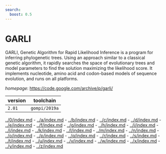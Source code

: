 ```yaml
---
search:
  boost: 0.5
---
```

# GARLI

GARLI, Genetic Algorithm for Rapid Likelihood Inference is a   program for inferring phylogenetic trees. Using an approach similar to a   classical genetic algorithm, it rapidly searches the space of evolutionary   trees and model parameters to find the solution maximizing the likelihood   score. It implements nucleotide, amino acid and codon-based models of sequence   evolution, and runs on all platforms.

*homepage*: <https://code.google.com/archive/p/garli/>

version | toolchain
--------|----------
``2.01`` | ``gompi/2019a``

[../0/index.md](0) - [../a/index.md](a) - [../b/index.md](b) - [../c/index.md](c) - [../d/index.md](d) - [../e/index.md](e) - [../f/index.md](f) - [../g/index.md](g) - [../h/index.md](h) - [../i/index.md](i) - [../j/index.md](j) - [../k/index.md](k) - [../l/index.md](l) - [../m/index.md](m) - [../n/index.md](n) - [../o/index.md](o) - [../p/index.md](p) - [../q/index.md](q) - [../r/index.md](r) - [../s/index.md](s) - [../t/index.md](t) - [../u/index.md](u) - [../v/index.md](v) - [../w/index.md](w) - [../x/index.md](x) - [../y/index.md](y) - [../z/index.md](z)

